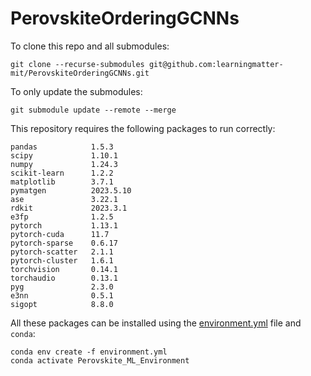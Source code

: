 # PerovskiteOrderingGCNNs

To clone this repo and all submodules:
```
git clone --recurse-submodules git@github.com:learningmatter-mit/PerovskiteOrderingGCNNs.git
```

To only update the submodules:
```
git submodule update --remote --merge
```

This repository requires the following packages to run correctly:
```
pandas            1.5.3
scipy             1.10.1
numpy             1.24.3
scikit-learn      1.2.2
matplotlib        3.7.1
pymatgen          2023.5.10
ase               3.22.1
rdkit             2023.3.1
e3fp              1.2.5
pytorch           1.13.1
pytorch-cuda      11.7
pytorch-sparse    0.6.17
pytorch-scatter   2.1.1
pytorch-cluster   1.6.1
torchvision       0.14.1
torchaudio        0.13.1
pyg               2.3.0
e3nn              0.5.1
sigopt            8.8.0
```

All these packages can be installed using the [environment.yml](environment.yml) file and `conda`:
```
conda env create -f environment.yml
conda activate Perovskite_ML_Environment
```
